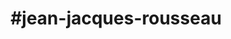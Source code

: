 ---
title: "#jean-jacques-rousseau"
hashtag: "jean-jacques-rousseau"
tags:
  - Age of Enlightenment
  - Philosopher
  - Human Being
---